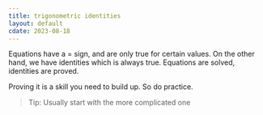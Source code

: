 ```yaml
---
title: trigonometric identities
layout: default
cdate: 2023-08-18
---
```


Equations have a = sign, and are only true for certain values. On the other hand, we have identities which is always true. Equations are solved, identities are proved.

Proving it is a skill you need to build up. So do practice.

> Tip: Usually start with the more complicated one
